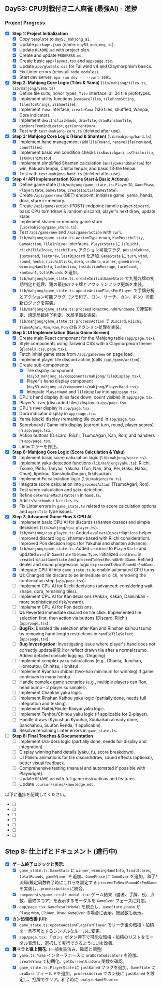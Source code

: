 ## Day53: CPU対戦付き二人麻雀 (最強AI) - 進捗

### Project Progress

- [x] **Step 1: Project Initialization**
    - [x] Copy `template` to `day53_mahjong_ai`.
    - [x] Update `package.json` (name: `day53_mahjong_ai`).
    - [x] Update `README.md` with project plan.
    - [x] Create and update `PROGRESS.md`.
    - [x] Create basic `app/layout.tsx` and `app/page.tsx`.
    - [x] Update `app/globals.css` for Tailwind v4 and Claymorphism basics.
    - [x] Fix Linter errors (reinstall `node_modules`).
    - [x] Start dev server: `npm run dev -- --port 3001`.
- [x] **Step 2: Mahjong Core Logic (Tiles & Yama)** (`lib/mahjong/tiles.ts`, `lib/mahjong/yama.ts`)
    - [x] Define tile suits, honor types, `Tile` interface, all 34 tile prototypes.
    - [x] Implement utility functions (`compareTiles`, `tileFromString`, `tilesToStrings`, `isSameTile`).
    - [x] Implement `Yama` interface, `createYama` (136 tiles, shuffled, Wanpai, Dora indicator).
    - [x] Implement `dealInitialHands`, `drawTile`, `drawRinshanTile`, `getDoraFromIndicator`, `getCurrentDora`.
    - [x] Test with `test-mahjong-core.ts` (deleted after use).
- [x] **Step 3: Mahjong Core Logic (Hand & Shanten)** (`lib/mahjong/hand.ts`)
    - [x] Implement hand management (`addTileToHand`, `removeTileFromHand`, `countTiles`)
    - [x] Implement basic win condition checks (`isBasicAgari`, `isChiitoitsu`, `isKokushiMusou`)
    - [x] Implement simplified Shanten calculation (`analyzeHandShanten`) for win, Kokushi tenpai, Chiitoi tenpai, and basic 13-tile tenpai.
    - [x] Test with `test-mahjong-hand.ts` (deleted after use).
- [x] **Step 4: API Implementation (Game Start & Basic Actions)**
    - [x] Define game state (`lib/mahjong/game_state.ts`: `PlayerID`, `GamePhase`, `PlayerState`, `GameState`, `createInitialGameState`).
    - [x] Create `/api/game/new` (GET) endpoint: initialize game, yama, hands, dora, store in-memory.
    - [x] Create `/api/game/action` (POST) endpoint: handle player `discard`, basic CPU turn (draw & random discard), player's next draw, update state.
    - [x] Implement shared in-memory game store (`lib/mahjong/game_store.ts`).
    - [x] Test `/api/game/new` and `/api/game/action` with `curl`.
    - [x] `lib/mahjong/game_state.ts`: `ActionType` enum, `KanPossibility`, `GameAction`, `TileInRiver` interfaces. `PlayerState` に `isRiichi`, `riichiTileIndex`, `riichiTurn`, アクション可能フラグ, `possibleKans`, `justKaned`, `lastDraw`, `lastDiscard` を追加. `GameState` に `turn`, `wind`, `round`, `honba`, `riichiSticks`, `dora`, `uraDora`, `winner`, `gameWinner`, `winningHandInfo`, `lastAction`, `lastActionMessage`, `turnCount`, `kanCount`, `totalRounds` を追加。
    - [x] `lib/mahjong/game_state.ts`: `createInitialGameState` で九種九牌の初期判定と処理、親の最初のツモ牌とアクションフラグ更新を実装。
    - [x] `lib/mahjong/game_state.ts`: `updateActionFlagsForPlayer` で手牌分析とアクション可能フラグ（ツモ和了、ロン、リーチ、カン、ポン）の更新ロジックを実装。
    - [x] `lib/mahjong/game_state.ts`: `proceedToNextRoundOrEndGame` で連荘判定、規定局数終了判定、次局準備を実装。
    - [x] `lib/mahjong/game_state.ts`: `processAction` で `Discard`, `Riichi`, `TsumoAgari`, `Ron`, `Kan`, `Pon` の各アクション処理を実装。
- [x] **Step 5: UI Implementation (Basic Game Screen)**
    - [x] Create main React component for the Mahjong table (`app/page.tsx`).
    - [x] Style components using Tailwind CSS with a Claymorphism theme (`globals.css`, `page.tsx`).
    - [x] Fetch initial game state from `/api/game/new` on page load.
    - [x] Implement player tile discard action (calls `/api/game/action`).
    - [x] Create sub-components:
        - [x] Tile display component (`day53_mahjong_ai/components/mahjong/TileDisplay.tsx`).
        - [x] Player's hand display component (`day53_mahjong_ai/components/mahjong/PlayerHand.tsx`).
        - [x] Integrate `PlayerHand` and `TileDisplay` into `app/page.tsx`.
    - [x] CPU's hand display (tiles face down, count visible) in `app/page.tsx`.
    - [x] Player's river (discarded tiles) display in `app/page.tsx`.
    - [x] CPU's river display in `app/page.tsx`.
    - [x] Dora indicator display in `app/page.tsx`.
    - [x] Yama (deck) display (remaining tile count) in `app/page.tsx`.
    - [x] Scoreboard / Game info display (current turn, round, player scores) in `app/page.tsx`.
    - [x] Action buttons (Discard, Riichi, TsumoAgari, Kan, Ron) and handlers in `app/page.tsx`.
    - [x] Linterエラーを修正。
- [x] **Step 6: Mahjong Core Logic (Score Calculation & Yaku)**
    - [x] Implement basic score calculation logic (`lib/mahjong/score.ts`).
    - [x] Implement yaku detection functions (`lib/mahjong/yaku.ts`): Riichi, Tsumo, Pinfu, Tanyao, Yakuhai (Ton, Nan, Sha, Pei, Haku, Hatsu, Chun), Iipeikou, SanshokuDoujun, Ikkitsuukan.
    - [x] Implement Fu calculation logic (`lib/mahjong/fu.ts`).
    - [x] Integrate score calculation into `processAction` (TsumoAgari, Ron).
    - [x] Test score calculation and yaku detection.
    - [x] Refine `determineMachiPattern` in `hand.ts`.
    - [x] Add `isYaochuuhai` to `tiles.ts`.
    - [x] Fix Linter errors in `game_state.ts` related to score calculation options and `agariTile` type issues.
- [x] **Step 7: Advanced Game Flow & CPU AI**
    - [x] Implement basic CPU AI for discards (shanten-based) and simple decisions (`lib/mahjong/cpu_player.ts`).
    - [x] `lib/mahjong/cpu_player.ts`: Added `evaluateDiscardOptions` helper. Improved discard logic (shanten-based with Riichi consideration). Improved Pon decision logic (for Yakuhai and shanten advance).
    - [x] `lib/mahjong/game_state.ts`: Added `seatWind` to `PlayerState` and updated `wind` in `GameState` to `HonorType`. Initialized `seatWind` in `createInitialGameState` and `proceedToNextRoundOrEndGame`. Refined dealer and round progression logic in `proceedToNextRoundOrEndGame`.
    - [x] Integrate CPU AI into `game_state.ts` to enable automated CPU turns.
    - [x] **UI**: Changed tile discard to be immediate on click, removing the confirmation step (`app/page.tsx`).
    - [ ] Implement CPU AI for Riichi decisions (advanced: considering wait shape, dora, remaining tiles).
    - [ ] Implement CPU AI for Kan decisions (Ankan, Kakan, Daiminkan - more sophisticated risk/reward).
    - [ ] Implement CPU AI for Pon decisions.
    - [ ] **UI**: Reverted immediate discard on tile click. Implemented tile selection first, then action via buttons (Discard, Riichi) (`app/page.tsx`).
    - [ ] **BugFix**: Enabled tile selection after Kan and Rinshan kaihou tsumo by removing hand length restrictions in `handleTileSelect` (`app/page.tsx`).
    - [ ] **Bug Investigation**: Investigating issue where player's hand does not correctly update視覚上or reflect drawn tile after a normal tsumo. Added detailed console logging. (Ongoing)
    - [ ] Implement complex yaku calculations (e.g., Chanta, Junchan, Honroutou, Chinitsu, Honitsu).
    - [ ] Implement Ryanhan shibari (two-han minimum for winning) if game continues to many honba.
    - [ ] Handle complex game scenarios (e.g., multiple players can Ron, head bump - 2 player so simpler).
    - [ ] Implement Chankan yaku logic.
    - [ ] Implement Rinshan Kaihou yaku logic (partially done, needs full integration and testing).
    - [ ] Implement Haitei/Houtei Raoyui yaku logic.
    - [ ] Implement Tenhou/Chihou yaku logic (if applicable for 2-player).
    - [ ] Handle draws (Kyuushuu Kyuuhai, Suukaikan already done, Sanchahou, Suufon Renda, if applicable).
    - [x] Resolve remaining Linter errors in `game_state.ts`.
- [ ] **Step 8: Final Touches & Documentation**
    - [ ] Implement Ura-dora logic (partially done, needs full display and integration).
    - [ ] Display winning hand details (yaku, fu, score breakdown).
    - [ ] UI Polish: animations for tile discard/draw, sound effects (optional), better visual feedback.
    - [ ] Comprehensive testing (manual and automated if possible with Playwright).
    - [ ] Update `README.md` with full game instructions and features.
    - [ ] Update `.cursor/rules/knowledge.mdc`.

以下に進捗を記載してください。


- [ ] 
- [ ] 
- [ ] 
- [ ] 
- [ ] 
- [ ] 
- [ ] 

## Step 8: 仕上げとドキュメント (進行中)

-   [x] **ゲーム終了ロジックと表示:**
    -   [x] `game_state.ts`: `GameState` に `winner`, `winningHandInfo`, `finalScores`, `totalRounds`, `gameWinner` を追加。`GamePhase` に `GameOver` を追加。和了/流局/規定局数終了時にこれらを設定する `proceedToNextRoundOrEndGame` を実装し、`processAction` に統合。
    -   [x] `components/game-result-modal.tsx`: ゲーム結果（勝者、手牌、役、点数、最終スコア）を表示するモーダルを `GameOver` フェーズに対応。
    -   [x] `app/page.tsx`: `GameResultModal` を統合し、`gameState.phase` が `PlayerWon`, `CPUWon`, `Draw`, `GameOver` の場合に表示。総局数も表示。
-   [x] **カン処理改善 (UI):**
    -   [x] `game_state.ts`: `updateActionFlagsForPlayer` でリーチ後の暗槓・加槓を一旦不可とするシンプルなルールに変更。
    -   [x] `app/page.tsx`: 「カン」ボタン押下で可能な暗槓・加槓のリストをモーダル表示し、選択して実行できるようにUIを改善。
-   [x] **裏ドラと嶺上開花:** (一部実装済み、確認と調整)
    -   [x] `yama.ts`: `Yama` インターフェースに `uraDoraIndicators` を追加。`createYama` で初期化。`getCurrentUraDora` 関数を確認。
    -   [x] `game_state.ts`: `PlayerState` に `justKaned` フラグを追加。`GameState` に `uraDora` フィールドを追加。`processAction` でカン後に `justKaned` を設定し、打牌でクリア。和了時に `analyzeHandShanten`
